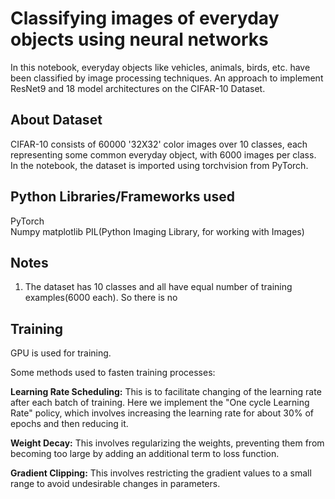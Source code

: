 # Classifying images of everyday objects using neural networks
In this notebook, everyday objects like vehicles, animals, birds, etc. have been classified by image processing techniques.
An approach to implement ResNet9 and 18 model architectures on the CIFAR-10 Dataset.   

## About Dataset
CIFAR-10 consists of 60000 '32X32' color images over 10 classes, each representing some common everyday object, with 6000 images per class.  
In the notebook, the dataset is imported using torchvision from PyTorch.

## Python Libraries/Frameworks used
PyTorch  
Numpy
matplotlib
PIL(Python Imaging Library, for working with Images)

## Notes
1. The dataset has 10 classes and all have equal number of training examples(6000 each). So there is no 

## Training     
GPU is used for training.  

Some methods used to fasten training processes:  
 
   __Learning Rate Scheduling:__ This is to facilitate changing of the learning rate after each batch of training. Here we implement the "One cycle Learning Rate"     policy, which involves increasing the learning rate for about 30% of epochs and then reducing it.
     
   __Weight Decay:__ This involves regularizing the weights, preventing them from becoming too large by adding an additional term to loss function.

   __Gradient Clipping:__ This involves restricting the gradient values to a small range to avoid undesirable changes in parameters.






